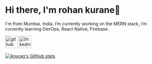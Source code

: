 <!-- ![MERN stack developer.](https://media-exp1.licdn.com/dms/image/C4D16AQH_MoR-73lKbw/profile-displaybackgroundimage-shrink_200_800/0/1640847750525?e=1647475200&v=beta&t=1aT8zeaVS6U-c5W8f4kKbR_PUEMG_amd_0283SrdkHA) -->

# Hi there, I'm rohan kurane👋
I'm from Mumbai, India. I’m currently working on the MERN stack, I’m currently learning DevOps, React Native, Firebase.

[<img src='https://cdn.jsdelivr.net/npm/simple-icons@3.0.1/icons/github.svg' alt='github' height='40'>](https://github.com/https://github.com/rohank45)  [<img src='https://cdn.jsdelivr.net/npm/simple-icons@3.0.1/icons/linkedin.svg' alt='linkedin' height='40'>](https://www.linkedin.com/in/https://www.linkedin.com/in/rohan-kurane-7729581a6//)  


[![Anurag's GitHub stats](https://github-readme-stats.vercel.app/api?username=rohank45)](https://github.com/rohank45/github-readme-stats)
